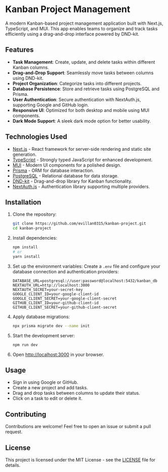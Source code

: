# Kanban Project Management

A modern Kanban-based project management application built with Next.js, TypeScript, and MUI. This app enables teams to organize and track tasks efficiently using a drag-and-drop interface powered by DND-kit.

## Features

- **Task Management**: Create, update, and delete tasks within different Kanban columns.
- **Drag-and-Drop Support**: Seamlessly move tasks between columns using DND-kit.
- **Project Organization**: Categorize tasks into different projects.
- **Database Persistence**: Store and retrieve tasks using PostgreSQL and Prisma.
- **User Authentication**: Secure authentication with NextAuth.js, supporting Google and GitHub login.
- **Responsive UI**: Optimized for both desktop and mobile using MUI components.
- **Dark Mode Support**: A sleek dark mode option for better usability.

## Technologies Used

- [Next.js](https://nextjs.org/) - React framework for server-side rendering and static site generation.
- [TypeScript](https://www.typescriptlang.org/) - Strongly typed JavaScript for enhanced development.
- [MUI](https://mui.com/) - Modern UI components for a polished design.
- [Prisma](https://www.prisma.io/) - ORM for database interaction.
- [PostgreSQL](https://www.postgresql.org/) - Relational database for data storage.
- [DND-kit](https://dndkit.com/) - Drag-and-drop library for Kanban functionality.
- [NextAuth.js](https://next-auth.js.org/) - Authentication library supporting multiple providers.

## Installation

1. Clone the repository:
   ```sh
   git clone https://github.com/evillan0315/kanban-project.git
   cd kanban-project
   ```

2. Install dependencies:
   ```sh
   npm install
   # or
   yarn install
   ```

3. Set up the environment variables:
   Create a `.env` file and configure your database connection and authentication providers:
   ```env
   DATABASE_URL=postgresql://user:password@localhost:5432/kanban_db
   NEXTAUTH_URL=http://localhost:3000
   NEXTAUTH_SECRET=your-secret-key
   GOOGLE_CLIENT_ID=your-google-client-id
   GOOGLE_CLIENT_SECRET=your-google-client-secret
   GITHUB_CLIENT_ID=your-github-client-id
   GITHUB_CLIENT_SECRET=your-github-client-secret
   ```

4. Apply database migrations:
   ```sh
   npx prisma migrate dev --name init
   ```

5. Start the development server:
   ```sh
   npm run dev
   ```

6. Open [http://localhost:3000](http://localhost:3000) in your browser.

## Usage

- Sign in using Google or GitHub.
- Create a new project and add tasks.
- Drag and drop tasks between columns to update their status.
- Click on a task to edit or delete it.

## Contributing

Contributions are welcome! Feel free to open an issue or submit a pull request.

## License

This project is licensed under the MIT License - see the [LICENSE](LICENSE) file for details.

